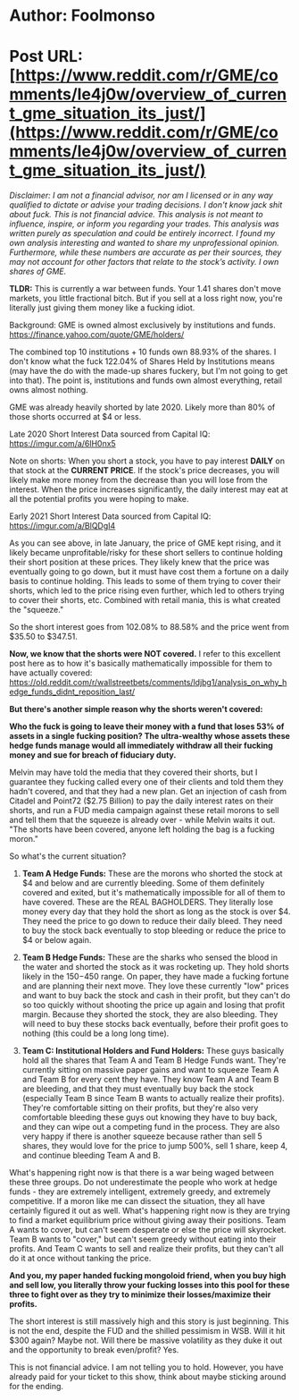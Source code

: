 # Author: Foolmonso
# Post URL: [https://www.reddit.com/r/GME/comments/le4j0w/overview_of_current_gme_situation_its_just/](https://www.reddit.com/r/GME/comments/le4j0w/overview_of_current_gme_situation_its_just/)


*Disclaimer: I am not a financial advisor, nor am I licensed or in any way qualified to dictate or advise your trading decisions. I don't know jack shit about fuck. This is not financial advice. This analysis is not meant to influence, inspire, or inform you regarding your trades. This analysis was written purely as speculation and could be entirely incorrect. I found my own analysis interesting and wanted to share my unprofessional opinion. Furthermore, while these numbers are accurate as per their sources, they may not account for other factors that relate to the stock’s activity. I own shares of GME.*

**TLDR:** This is currently a war between funds. Your 1.41 shares don't move markets, you little fractional bitch. But if you sell at a loss right now, you're literally just giving them money like a fucking idiot.

Background: GME is owned almost exclusively by institutions and funds. 
https://finance.yahoo.com/quote/GME/holders/


The combined top 10 institutions + 10 funds own 88.93% of the shares. I don't know what the fuck 122.04% of Shares Held by Institutions means (may have the do with the made-up shares fuckery, but I'm not going to get into that). The point is, institutions and funds own almost everything, retail owns almost nothing.


GME was already heavily shorted by late 2020. Likely more than 80% of those shorts occurred at $4 or less. 

Late 2020 Short Interest Data sourced from Capital IQ: https://imgur.com/a/6lH0nx5

Note on shorts: When you short a stock, you have to pay interest **DAILY** on that stock at the **CURRENT PRICE**. If the stock's price decreases, you will likely make more money from the decrease than you will lose from the interest. When the price increases significantly, the daily interest may eat at all the potential profits you were hoping to make. 

Early 2021 Short Interest Data sourced from Capital IQ: https://imgur.com/a/BlQDgI4

As you can see above, in late January, the price of GME kept rising, and it likely became unprofitable/risky for these short sellers to continue holding their short position at these prices. They likely knew that the price was eventually going to go down, but it must have cost them a fortune on a daily basis to continue holding. This leads to some of them trying to cover their shorts, which led to the price rising even further, which led to others trying to cover their shorts, etc. Combined with retail mania, this is what created the "squeeze."

So the short interest goes from 102.08% to 88.58% and the price went from $35.50 to $347.51.

**Now, we know that the shorts were NOT covered.** I refer to this excellent post here as to how it's basically mathematically impossible for them to have actually covered: https://old.reddit.com/r/wallstreetbets/comments/ldjbg1/analysis_on_why_hedge_funds_didnt_reposition_last/

**But there's another simple reason why the shorts weren't covered:**

**Who the fuck is going to leave their money with a fund that loses 53% of assets in a single fucking position? The ultra-wealthy whose assets these hedge funds manage would all immediately withdraw all their fucking money and sue for breach of fiduciary duty.**

Melvin may have told the media that they covered their shorts, but I guarantee they fucking called every one of their clients and told them they hadn't covered, and that they had a new plan. Get an injection of cash from Citadel and Point72 ($2.75 Billion) to pay the daily interest rates on their shorts, and run a FUD media campaign against these retail morons to sell and tell them that the squeeze is already over - while Melvin waits it out. "The shorts have been covered, anyone left holding the bag is a fucking moron."

So what's the current situation?

1) **Team A Hedge Funds:** These are the morons who shorted the stock at $4 and below and are currently bleeding. Some of them definitely covered and exited, but it's mathematically impossible for all of them to have covered. These are the REAL BAGHOLDERS. They literally lose money every day that they hold the short as long as the stock is over $4. They need the price to go down to reduce their daily bleed. They need to buy the stock back eventually to stop bleeding or reduce the price to $4 or below again.

2) **Team B Hedge Funds:** These are the sharks who sensed the blood in the water and shorted the stock as it was rocketing up. They hold shorts likely in the $150-$450 range. On paper, they have made a fucking fortune and are planning their next move. They love these currently "low" prices and want to buy back the stock and cash in their profit, but they can't do so too quickly without shooting the price up again and losing that profit margin. Because they shorted the stock, they are also bleeding. They will need to buy these stocks back eventually, before their profit goes to nothing (this could be a long long time).

3) **Team C: Institutional Holders and Fund Holders:** These guys basically hold all the shares that Team A and Team B Hedge Funds want. They're currently sitting on massive paper gains and want to squeeze Team A and Team B for every cent they have. They know Team A and Team B are bleeding, and that they must eventually buy back the stock (especially Team B since Team B wants to actually realize their profits). They're comfortable sitting on their profits, but they're also very comfortable bleeding these guys out knowing they have to buy back, and they can wipe out a competing fund in the process. They are also very happy if there is another squeeze because rather than sell 5 shares, they would love for the price to jump 500%, sell 1 share, keep 4, and continue bleeding Team A and B. 

What's happening right now is that there is a war being waged between these three groups. Do not underestimate the people who work at hedge funds - they are extremely intelligent, extremely greedy, and extremely competitive. If a moron like me can dissect the situation, they all have certainly figured it out as well. What's happening right now is they are trying to find a market equilibrium price without giving away their positions. Team A wants to cover, but can't seem desperate or else the price will skyrocket. Team B wants to "cover," but can't seem greedy without eating into their profits. And Team C wants to sell and realize their profits, but they can't all do it at once without tanking the price.

**And you, my paper handed fucking mongoloid friend, when you buy high and sell low, you literally throw your fucking losses into this pool for these three to fight over as they try to minimize their losses/maximize their profits.**

The short interest is still massively high and this story is just beginning. This is not the end, despite the FUD and the shilled pessimism in WSB. Will it hit $300 again? Maybe not. Will there be massive volatility as they duke it out and the opportunity to break even/profit? Yes.

This is not financial advice. I am not telling you to hold. However, you have already paid for your ticket to this show, think about maybe sticking around for the ending.